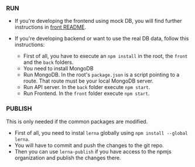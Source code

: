 ### RUN

* If you're developing the frontend using mock DB, you will find further instructions in [front README](https://github.com/esandez93/tekken3-scytl-tournament/blob/master/front/README.md).

* If you're developing backend or want to use the real DB data, follow this instructions:
  - First of all, you have to execute an `npm install` in the root, the `front` and the `back` folders.
  - You need to install MongoDB
  - Run MongoDB. In the root's `package.json` is a script pointing to a route. That route must be your local MongoDB server.
  - Run API server. In the `back` folder execute `npm start`.
  - Run Frontend. In the `front` folder execute `npm start`.

### PUBLISH

This is only needed if the common packages are modified.

  - First of all, you need to instal `lerna` globally using `npm install --global lerna`. 
  - You will have to commit and push the changes to the git repo.
  - Then you can use `lerna-publish` if you have access to the npmjs organization and publish the changes there.
